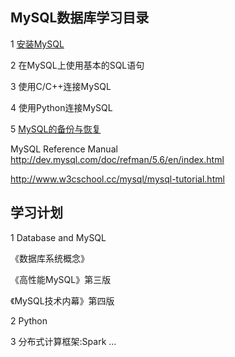 ## MySQL数据库学习目录

1 [安装MySQL](https://github.com/luofengmacheng/database-mysql/blob/master/mysql_install.md)

2 在MySQL上使用基本的SQL语句

3 使用C/C++连接MySQL

4 使用Python连接MySQL

5 [MySQL的备份与恢复](https://github.com/luofengmacheng/database-mysql/blob/master/backup_recovery.md)

MySQL Reference Manual
http://dev.mysql.com/doc/refman/5.6/en/index.html

http://www.w3cschool.cc/mysql/mysql-tutorial.html

## 学习计划

1 Database and MySQL

《数据库系统概念》

《高性能MySQL》第三版

《MySQL技术内幕》第四版

2 Python

3 分布式计算框架:Spark ...
